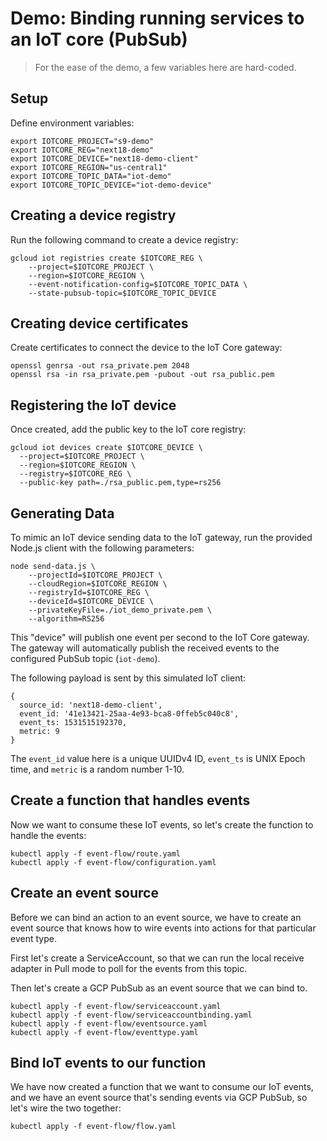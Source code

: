 # Demo: Binding running services to an IoT core (PubSub)

> For the ease of the demo, a few variables here are hard-coded.

## Setup

Define environment variables:

```shell
export IOTCORE_PROJECT="s9-demo"
export IOTCORE_REG="next18-demo"
export IOTCORE_DEVICE="next18-demo-client"
export IOTCORE_REGION="us-central1"
export IOTCORE_TOPIC_DATA="iot-demo"
export IOTCORE_TOPIC_DEVICE="iot-demo-device"
```

## Creating a device registry

Run the following command to create a device registry:

```shell
gcloud iot registries create $IOTCORE_REG \
    --project=$IOTCORE_PROJECT \
    --region=$IOTCORE_REGION \
    --event-notification-config=$IOTCORE_TOPIC_DATA \
    --state-pubsub-topic=$IOTCORE_TOPIC_DEVICE
```

## Creating device certificates

Create certificates to connect the device to the IoT Core gateway:

```shell
openssl genrsa -out rsa_private.pem 2048
openssl rsa -in rsa_private.pem -pubout -out rsa_public.pem
```

## Registering the IoT device

Once created, add the public key to the IoT core registry:

```shell
gcloud iot devices create $IOTCORE_DEVICE \
  --project=$IOTCORE_PROJECT \
  --region=$IOTCORE_REGION \
  --registry=$IOTCORE_REG \
  --public-key path=./rsa_public.pem,type=rs256
```

## Generating Data

To mimic an IoT device sending data to the IoT gateway, run the provided
Node.js client with the following parameters:

```shell
node send-data.js \
    --projectId=$IOTCORE_PROJECT \
    --cloudRegion=$IOTCORE_REGION \
    --registryId=$IOTCORE_REG \
    --deviceId=$IOTCORE_DEVICE \
    --privateKeyFile=./iot_demo_private.pem \
    --algorithm=RS256
```

This "device" will publish one event per second to the IoT Core gateway.
The gateway will automatically publish the received events to the configured
PubSub topic (`iot-demo`).

The following payload is sent by this simulated IoT client:

```shell
{
  source_id: 'next18-demo-client',
  event_id: '41e13421-25aa-4e93-bca8-0ffeb5c040c8',
  event_ts: 1531515192370,
  metric: 9
}
```

The `event_id` value here is a unique UUIDv4 ID, `event_ts` is UNIX Epoch time, and `metric` 
is a random number 1-10.

## Create a function that handles events

Now we want to consume these IoT events, so let's create the function to handle the events:

```shell
kubectl apply -f event-flow/route.yaml
kubectl apply -f event-flow/configuration.yaml
```

## Create an event source

Before we can bind an action to an event source, we have to create an event source
that knows how to wire events into actions for that particular event type.

First let's create a ServiceAccount, so that we can run the local receive adapter
in Pull mode to poll for the events from this topic. 

Then let's create a GCP PubSub as an event source that we can bind to.

```shell
kubectl apply -f event-flow/serviceaccount.yaml
kubectl apply -f event-flow/serviceaccountbinding.yaml
kubectl apply -f event-flow/eventsource.yaml
kubectl apply -f event-flow/eventtype.yaml
```

## Bind IoT events to our function

We have now created a function that we want to consume our IoT events, and we have an event
source that's sending events via GCP PubSub, so let's wire the two together:

```shell
kubectl apply -f event-flow/flow.yaml
```
